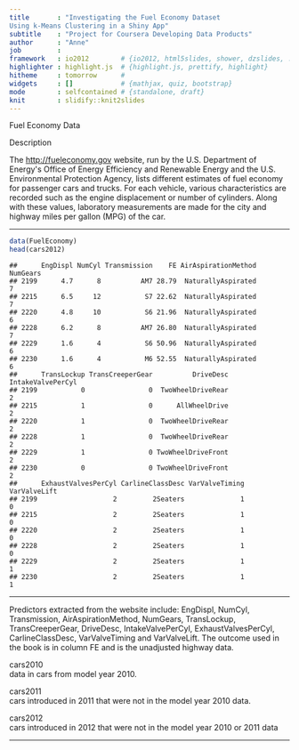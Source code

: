 ```yaml
---
title       : "Investigating the Fuel Economy Dataset 
Using k-Means Clustering in a Shiny App"
subtitle    : "Project for Coursera Developing Data Products"
author      : "Anne"
job         : 
framework   : io2012        # {io2012, html5slides, shower, dzslides, ...}
highlighter : highlight.js  # {highlight.js, prettify, highlight}
hitheme     : tomorrow      # 
widgets     : []            # {mathjax, quiz, bootstrap}
mode        : selfcontained # {standalone, draft}
knit        : slidify::knit2slides
---
```


Fuel Economy Data

Description

The http://fueleconomy.gov website, run by the U.S. Department of Energy's Office of Energy Efficiency and Renewable Energy and the U.S. Environmental Protection Agency, lists different estimates of fuel economy for passenger cars and trucks. For each vehicle, various characteristics are recorded such as the engine displacement or number of cylinders. Along with these values, laboratory measurements are made for the city and highway miles per gallon (MPG) of the car.

---


```r
data(FuelEconomy)
head(cars2012)
```

```
##      EngDispl NumCyl Transmission    FE AirAspirationMethod NumGears
## 2199      4.7      8          AM7 28.79  NaturallyAspirated        7
## 2215      6.5     12           S7 22.62  NaturallyAspirated        7
## 2220      4.8     10           S6 21.96  NaturallyAspirated        6
## 2228      6.2      8          AM7 26.80  NaturallyAspirated        7
## 2229      1.6      4           S6 50.96  NaturallyAspirated        6
## 2230      1.6      4           M6 52.55  NaturallyAspirated        6
##      TransLockup TransCreeperGear          DriveDesc IntakeValvePerCyl
## 2199           0                0  TwoWheelDriveRear                 2
## 2215           1                0      AllWheelDrive                 2
## 2220           1                0  TwoWheelDriveRear                 2
## 2228           1                0  TwoWheelDriveRear                 2
## 2229           1                0 TwoWheelDriveFront                 2
## 2230           0                0 TwoWheelDriveFront                 2
##      ExhaustValvesPerCyl CarlineClassDesc VarValveTiming VarValveLift
## 2199                   2         2Seaters              1            0
## 2215                   2         2Seaters              1            0
## 2220                   2         2Seaters              1            0
## 2228                   2         2Seaters              1            0
## 2229                   2         2Seaters              1            1
## 2230                   2         2Seaters              1            1
```

---

Predictors extracted from the website include: EngDispl, NumCyl, Transmission, AirAspirationMethod, NumGears, TransLockup, TransCreeperGear, DriveDesc, IntakeValvePerCyl, ExhaustValvesPerCyl, CarlineClassDesc, VarValveTiming and VarValveLift. The outcome used in the book is in column FE and is the unadjusted highway data.

cars2010  
data in cars from model year 2010.

cars2011	
cars introduced in 2011 that were not in the model year 2010 data.

cars2012	
cars introduced in 2012 that were not in the model year 2010 or 2011 data

---




